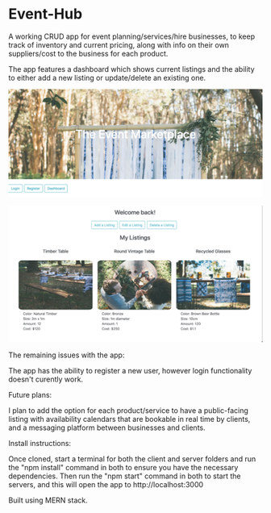 # Event-Hub

A working CRUD app for event planning/services/hire businesses, to keep track of inventory and current pricing, along with info on their own suppliers/cost to the business for each product. 

The app features a dashboard which shows current listings and the ability to either add a new listing or update/delete an existing one.

![Image of Login page](React-image-1.png)

![Image of rego page](React-image-2.png)

The remaining issues with the app:

The app has the ability to register a new user, however login functionality doesn't curently work.

Future plans:

I plan to add the option for each product/service to have a public-facing listing with availability calendars that are bookable in real time by clients, and a messaging platform between businesses and clients.

Install instructions:

Once cloned, start a terminal for both the client and server folders and run the "npm install" command in both to ensure you have the necessary dependencies. Then run the "npm start" command in both to start the servers, and this will open the app to http://localhost:3000

Built using MERN stack.
